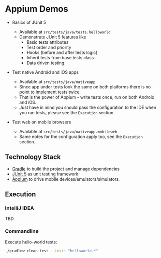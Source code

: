 # Appium Demos

- Basics of JUnit 5 
    - Available at `src/tests/java/tests.helloworld`
    - Demonstrate JUnit 5 features like
        - Basic tests attributes
        - Test order and priority
        - Hooks (before and after tests logic)
        - Inherit tests from base tests class
        - Data driven testing


- Test native Android and iOS apps
    - Available at `src/tests/java/nativeapp`
    - Since app under tests look the same on both platforms there is no point to implement tests twice.
    - That is the power of Appium - write tests once, run on both Android and iOS.
    - Just have in mind you should pass the configuration to the IDE when you run tests, please see the `Execution` section.


- Test web on mobile browsers
    - Available at `src/tests/java/nativeapp.mobileweb`
    - Same notes for the configuration apply too, see the `Execution` section.

## Technology Stack
- [Gradle](https://gradle.org/) to build the project and manage dependencies
- [JUnit 5](https://junit.org/junit5/) as unit testing framework
- [Appium](http://appium.io/) to drive mobile devices/emulators/simulators.

## Execution

### IntelliJ IDEA
TBD.

### Commandline

Execute hello-world tests:

```bash
./gradlew clean test --tests "helloworld.*"
```
